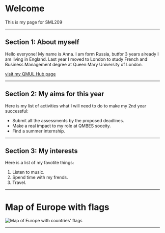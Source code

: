 <h1>Welcome</h1>
<p>This is my page for SML209</p>
<hr>

<h2>Section 1: About myself</h2>
<p> Hello everyone! My name is Anna. I am form Russia, butfor 3 years already I am living in England. Last year I moved to London to study French and Business Management degree at Queen Mary University of London.</p>
<a href="https://hub.qmplus.qmul.ac.uk/view/view.php?profile=anna-moiseeva&page=sml209-computers-and-languages-2018-anna-moiseeva"> visit my QMUL Hub page</a>
<hr>
<h2> Section 2: My aims for this year</h2>
<p>Here is my list of activities what I will need to do to make my 2nd year successful:</p>
<ul>
  <li> Submit all the assessments by the proposed deadlines.</li>
  <li> Make a real impact to my role at QMBES soceity.</li>
  <li> Find a summer internship.</li>
</ul>
<hr>
<h2> Section 3: My interests</h2>
<p> Here is a list of my favotite things:</p>
<ol>
  <li>Listen to music.</li>
  <li>Spend time with my frends.</li>
  <li>Travel.</li>
</ol>
<hr>
  
<h1> Map of Europe with flags</h1>
<img src="https://upload.wikimedia.org/wikipedia/commons/d/dd/Map_of_Europe_with_flags.svg " alt="Map of Europe with countries' flags" >
<hr>

